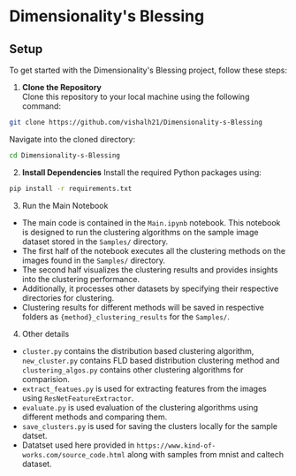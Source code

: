 # Dimensionality's Blessing

## Setup

To get started with the Dimensionality's Blessing project, follow these steps:

1. **Clone the Repository**  
  Clone this repository to your local machine using the following command:
  ```bash
  git clone https://github.com/vishalh21/Dimensionality-s-Blessing
  ```
  
  Navigate into the cloned directory:
  ```bash
  cd Dimensionality-s-Blessing
  ```

2. **Install Dependencies**
  Install the required Python packages using:
  ```bash
  pip install -r requirements.txt
  ```

3. Run the Main Notebook
  - The main code is contained in the `Main.ipynb` notebook. This notebook is designed to run the clustering algorithms on the sample image dataset stored in the `Samples/` directory.
  - The first half of the notebook executes all the clustering methods on the images found in the `Samples/` directory.
  - The second half visualizes the clustering results and provides insights into the clustering performance.
  - Additionally, it processes other datasets by specifying their respective directories for clustering.
  - Clustering results for different methods will be saved in respective folders as `{method}_clustering_results` for the `Samples/`.

4. Other details
  - `cluster.py` contains the distribution based clustering algorithm, `new_cluster.py` contains FLD based distribution clustering method and `clustering_algos.py` contains other clustering algorithms for comparision.
  - `extract_featues.py` is used for extracting features from the images using `ResNetFeatureExtractor`.
  - `evaluate.py` is used evaluation of the clustering algorithms using different methods and comparing them.
  - `save_clusters.py` is used for saving the clusters locally for the sample datset.
  - Datatset used here provided in `https://www.kind-of-works.com/source_code.html` along with samples from mnist and caltech dataset.

